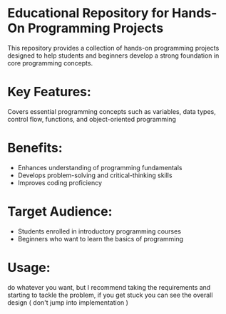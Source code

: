 # Educational Repository for Hands-On Programming Projects
This repository provides a collection of hands-on programming projects designed to help students and beginners develop a strong foundation in core programming concepts. 
# Key Features:
Covers essential programming concepts such as variables, data types, control flow, functions, and object-oriented programming
 


# Benefits:
- Enhances understanding of programming fundamentals
- Develops problem-solving and critical-thinking skills
- Improves coding proficiency
 
# Target Audience:
- Students enrolled in introductory programming courses
- Beginners who want to learn the basics of programming
  
# Usage:
do whatever you want, but I recommend taking the requirements and starting to tackle the problem, if you get stuck you can see the overall design ( don't jump into implementation )


